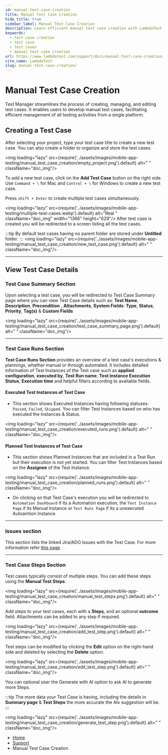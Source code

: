 ```yaml
---
id: manual-test-case-creation
title: Manual Test Case Creation
hide_title: true
sidebar_label: Manual Test Case Creation
description: Learn efficient manual test case creation with LambdaTest's Test Manager, streamlining testing processes and enhancing test execution.
keywords:
  - test case creation
  - test case
  - test cases
  - manual test case creation
url: https://www.lambdatest.com/support/docs/manual-test-case-creation/
site_name: LambdaTest
slug: manual-test-case-creation/
---
```


<script type="application/ld+json"
      dangerouslySetInnerHTML={{ __html: JSON.stringify({
       "@context": "https://schema.org",
        "@type": "BreadcrumbList",
        "itemListElement": [{
          "@type": "ListItem",
          "position": 1,
          "name": "LambdaTest",
          "item": "https://www.lambdatest.com"
        },{
          "@type": "ListItem",
          "position": 2,
          "name": "Support",
          "item": "https://www.lambdatest.com/support/docs/"
        },{
          "@type": "ListItem",
          "position": 3,
          "name": "Manual Test Case Creation",
          "item": "https://www.lambdatest.com/support/docs/manual-test-case-creation/"
        }]
      })
    }}
></script>

# Manual Test Case Creation

Test Manager streamlines the process of creating, managing, and editing test cases. It enables users to develop manual test cases, facilitating efficient management of all testing activities from a single platform.

## Creating a Test Case

After selecting your project, type your test case title to create a new test case. You can also create a folder to  organize and store the test cases.

<img loading="lazy" src={require('../assets/images/mobile-app-testing/manual_test_case_creation/empty_project.png').default} alt=" "  className="doc_img"/>

To add a new test case, click on the **Add Test Case** button on the right side. Use `Command + \` for Mac and `Control + \` for Windows to create a new test case.

Press `shift + Enter` to create multiple test cases simultaneously. 

<img loading="lazy" src={require('../assets/images/mobile-app-testing/multiple-test-cases.webp').default} alt="Real "  className="doc_img" width="1366" height="629"/>
After test case is created you will be redirected to a screen listing all the test cases. 

:::tip
 By default test cases having no parent folder are stored under **Untitled** folder. 
:::
<img loading="lazy" src={require('../assets/images/mobile-app-testing/manual_test_case_creation/new_test_case.png').default} alt=" "  className="doc_img"/>

***

## View Test Case Details

### Test Case Summary Section

Upon selecting a test case, you will be redirected to Test Case Summary page where you can view Test Case details such as: **Test Name**, **Description**, **Precondition** , **Attachments**, **System Fields**: **Type**, **Status**, **Priority**, **Tag(s)** & **Custom Fields** 


<img loading="lazy" src={require('../assets/images/mobile-app-testing/manual_test_case_creation/test_case_summary_page.png').default} alt=" "  className="doc_img"/>

***

### Test Case Runs Section

**Test Case Runs Section** provides an overview of a test case's executions & plannings, whether manual or through automated. It includes detailed information of Test Instances of the Test case such as **applied configuration**, **executed by**, **Test Run name**, **Test Instance Execution Status**, **Execution time** and helpful filters according to available fields. 

#### Executed Test Instances of Test Case

- This section shows Executed Instances having following statuses: `Passed`, `Failed`, `Skipped`. You can filter Test Instances based on who has executed the Instances & Status.  

<img loading="lazy" src={require('../assets/images/mobile-app-testing/manual_test_case_creation/executed_runs.png').default} alt=" "  className="doc_img"/>

#### Planned Test Instances of Test Case
- This section shows Planned Instances that are included in a Test Run but their execution is not yet started. You can filter Test Instances based on the **Assignee** of the Test Instance. 

<img loading="lazy" src={require('../assets/images/mobile-app-testing/manual_test_case_creation/planned_runs.png').default} alt=" "  className="doc_img"/>

- On clicking on that Test Case's execution you will be redirected to `Automation Dashboard` if its a Automation execution, the `Test Instance Page` if its Manual Instance or `Test Runs Page` if its a unexecuted Autoamtion Instance. 

***

### Issues section

This section lists the linked Jira/ADO Issues with the Test Case. For more information refer [this page](https://www.lambdatest.com/support/docs/link-jira-issues-with-test-manager/)

***

### Test Case Steps Section

Test cases typically consist of multiple steps. You can add these steps using the **Manual Test Steps**.

<img loading="lazy" src={require('../assets/images/mobile-app-testing/manual_test_case_creation/manual_test_steps.png').default} alt=" "  className="doc_img"/>

Add steps to your test cases, each with a **Steps**, and an optional **outcome** field. Attachments can be added to any step if required.

<img loading="lazy" src={require('../assets/images/mobile-app-testing/manual_test_case_creation/add_test_step.png').default} alt=" "  className="doc_img"/>

Test steps can be modified by clicking the **Edit** option on the right-hand side and deleted by selecting the **Delete** option.

<img loading="lazy" src={require('../assets/images/mobile-app-testing/manual_test_case_creation/edit_test_step.png').default} alt=" "  className="doc_img"/>

You can optional user the Generate with AI option to ask AI to generate more Steps. 

:::tip
 The more data your Test Case is having, including the details in **Summary page** & **Test Steps** the more accurate the AIs suggestion will be.
:::

<img loading="lazy" src={require('../assets/images/mobile-app-testing/manual_test_case_creation/generate_test_step.png').default} alt=" "  className="doc_img"/>



<nav aria-label="breadcrumbs">
  <ul className="breadcrumbs">
    <li className="breadcrumbs__item">
      <a className="breadcrumbs__link" href="https://www.lambdatest.com">
        Home
      </a>
    </li>
    <li className="breadcrumbs__item">
      <a className="breadcrumbs__link" target="_self" href="https://www.lambdatest.com/support/docs/">
        Support
      </a>
    </li>
    <li className="breadcrumbs__item breadcrumbs__item--active">
      <span className="breadcrumbs__link">
       Manual Test Case Creation
      </span>
    </li>
  </ul>
</nav>